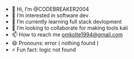 - 👋 Hi, I’m @CODEBREAKER2004
- 👀 I’m interested in software dev
- 🌱 I’m currently learning full stack devlopment 
- 💞️ I’m looking to collaborate for making tools kali 
- 📫 How to reach me omkolte1994@gmail.com
- 😄 Pronouns: error ( nothing found )
- ⚡ Fun fact: logic not found

<!---
CODEBREAKER2004/CODEBREAKER2004 is a ✨ special ✨ repository because its `README.md` (this file) appears on your GitHub profile.
You can click the Preview link to take a look at your changes.
--->
  
